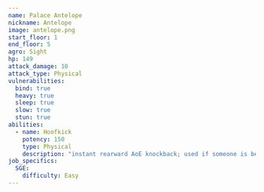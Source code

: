 ```yaml
---
name: Palace Antelope
nickname: Antelope
image: antelope.png
start_floor: 1
end_floor: 5
agro: Sight
hp: 149
attack_damage: 10
attack_type: Physical
vulnerabilities:
  bind: true
  heavy: true
  sleep: true
  slow: true
  stun: true
abilities:
  - name: Hoofkick
    potency: 150
    type: Physical
    description: "instant rearward AoE knockback; used if someone is behind"
job_specifics:
  SGE:
    difficulty: Easy
---
```

